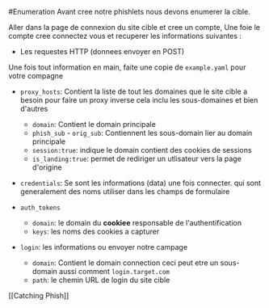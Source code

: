 
#Enumeration 
Avant cree notre phishlets nous devons enumerer la cible.

Aller dans la page de connexion du site cible et cree un compte, 
Une foie le compte cree connectez vous et recuperer les informations suivantes :

- Les requestes HTTP (donnees envoyer en POST)

Une fois tout information en main, faite une copie de `example.yaml` pour votre compagne

- `proxy_hosts`: Contient la liste de tout les domaines que le site cible a besoin pour faire un proxy inverse cela inclu les sous-domaines et bien d'autres
	- `domain`: Contient le domain principale
	- `phish_sub` - `orig_sub`: Contiennent les sous-domain lier au domain principale
	- `session:true`: indique le domain contient des cookies de sessions
	- `is_landing:true`: permet de rediriger un utlisateur vers la page d'origine

- `credentials`: Se sont les informations  (data) une fois connecter. qui sont generalement des noms utiliser dans les champs de formulaire

- `auth_tokens`
	- `domain`: le domain du **cookiee** responsable de l'authentification
	- `keys`: les noms des cookies a capturer

- `login`: les informations ou envoyer notre campage
	- `domain`: Contient le domain connection ceci peut etre un sous-domain aussi comment `login.target.com`
	- `path`: le chemin URL de login du site cible

[[Catching Phish]]